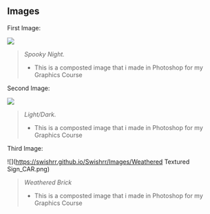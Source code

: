 ## Images

First Image:

![](https://swishrr.github.io/Swishrr/Images/Final_Project.jpg)

> _Spooky Night._
> - This is a composted image that i made in Photoshop for my Graphics Course


Second Image:

![](https://swishrr.github.io/Swishrr/Images/Composted_Image.png)

> _Light/Dark._
> - This is a composted image that i made in Photoshop for my Graphics Course


Third Image:

![](https://swishrr.github.io/Swishrr/Images/Weathered Textured Sign_CAR.png)

> _Weathered Brick_
> - This is a composted image that i made in Photoshop for my Graphics Course

